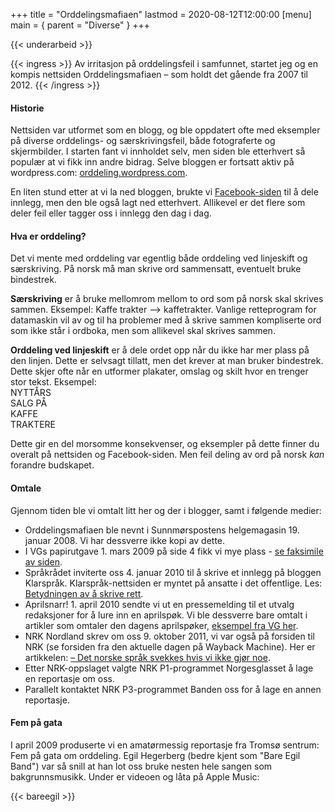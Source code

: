 +++
title = "Orddelingsmafiaen"
lastmod = 2020-08-12T12:00:00
[menu]
main = { parent = "Diverse" }
+++

{{< underarbeid >}}

{{< ingress >}}
Av irritasjon på orddelingsfeil i samfunnet, startet jeg og en kompis nettsiden Orddelingsmafiaen
­– som holdt det gående fra 2007 til 2012.
{{< /ingress >}}

#### Historie

Nettsiden var utformet som en blogg, og ble oppdatert ofte med eksempler på diverse orddelings-
og særskrivingsfeil, både fotograferte og skjermbilder. I starten fant vi innholdet selv, men
siden ble etterhvert så populær at vi fikk inn andre bidrag. Selve bloggen er fortsatt aktiv på
wordpress.com:
[orddeling.wordpress.com](https://orddeling.wordpress.com/her-finner-du-de-gamle-innleggene/).

En liten stund etter at vi la ned bloggen, brukte vi
[Facebook-siden](https://www.facebook.com/orddelingsmafiaen/) til å dele innlegg, men den ble
også lagt ned etterhvert. Allikevel er det flere som deler feil eller tagger oss i innlegg den
dag i dag.

#### Hva er orddeling?

Det vi mente med orddeling var egentlig både orddeling ved linjeskift og særskriving. På norsk må
man skrive ord sammensatt, eventuelt bruke bindestrek.

**Særskriving** er å bruke mellomrom mellom to ord som på norsk skal skrives sammen. Eksempel:
Kaffe trakter --> kaffetrakter. Vanlige retteprogram for datamaskin vil av og til ha problemer
med å skrive sammen kompliserte ord som ikke står i ordboka, men som allikevel skal skrives
sammen.

**Orddeling ved linjeskift** er å dele ordet opp når du ikke har mer plass på den linjen. Dette er
selvsagt tillatt, men det krever at man bruker bindestrek. Dette skjer ofte når en utformer
plakater, omslag og skilt hvor en trenger stor tekst. Eksempel:  
NYTTÅRS  
SALG PÅ  
KAFFE  
TRAKTERE  

Dette gir en del morsomme konsekvenser, og eksempler på dette finner du overalt på nettsiden og
Facebook-siden. Men feil deling av ord på norsk *kan* forandre budskapet.

#### Omtale

Gjennom tiden ble vi omtalt litt her og der i blogger, samt i følgende medier:

- Orddelingsmafiaen ble nevnt i Sunnmørspostens helgemagasin 19. januar 2008. Vi har dessverre
  ikke kopi av dette.
- I VGs papirutgave 1. mars 2009 på side 4 fikk vi mye plass - [se faksimile av
  siden](../orddelingvg.jpeg).
- Språkrådet inviterte oss 4. januar 2010 til å skrive et innlegg på bloggen Klarspråk.
  Klarspråk-nettsiden er myntet på ansatte i det offentlige. Les: [Betydningen av å skrive
  rett](https://www.sprakradet.no/Klarsprak/Aktuelt/2010/Blogginnlegg-Betydningen-av-a-skrive-rett/).
- Aprilsnarr! 1. april 2010 sendte vi ut en pressemelding til et utvalg redaksjoner for å lure
  inn en aprilspøk. Vi ble dessverre bare omtalt i artikler som omtaler den dagens aprilspøker,
  [eksempel fra VG
  her](https://www.vg.no/nyheter/innenriks/i/6LvxL/ferdigsmurte-loeyper-porno-alarm-og-mgp-krise).
- NRK Nordland skrev om oss 9. oktober 2011, vi var også på forsiden til NRK (se forsiden fra den
  aktuelle dagen på Wayback Machine). Her er artikkelen: [– Det norske språk svekkes hvis vi ikke
  gjør noe](https://www.nrk.no/nordland/17-aring-kjemper-mot-orddelingsfeil-1.7825450).
- Etter NRK-oppslaget valgte NRK P1-programmet Norgesglasset å lage en reportasje om oss.  
- Parallelt kontaktet NRK P3-programmet Banden oss for å lage en annen reportasje.  

#### Fem på gata

I april 2009 produserte vi en amatørmessig reportasje fra Tromsø sentrum: Fem på gata om
orddeling. Egil Hegerberg (bedre kjent som "Bare Egil Band") var så snill at han lot oss bruke
nesten hele sangen som bakgrunnsmusikk. Under er videoen og låta på Apple Music:

{{< bareegil >}}
